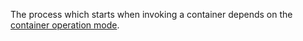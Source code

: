 The process which starts when invoking a container depends on the [container operation mode](../../serverless-containers/concepts/container.md#runtime).

